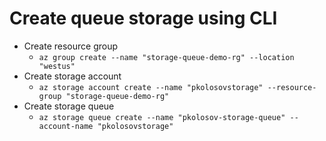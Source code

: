 ﻿# Create queue storage using CLI

- Create resource group
    - `az group create --name "storage-queue-demo-rg" --location "westus"`
- Create storage account
    - `az storage account create --name "pkolosovstorage" --resource-group "storage-queue-demo-rg"`
- Create storage queue
    - `az storage queue create --name "pkolosov-storage-queue" --account-name "pkolosovstorage"`